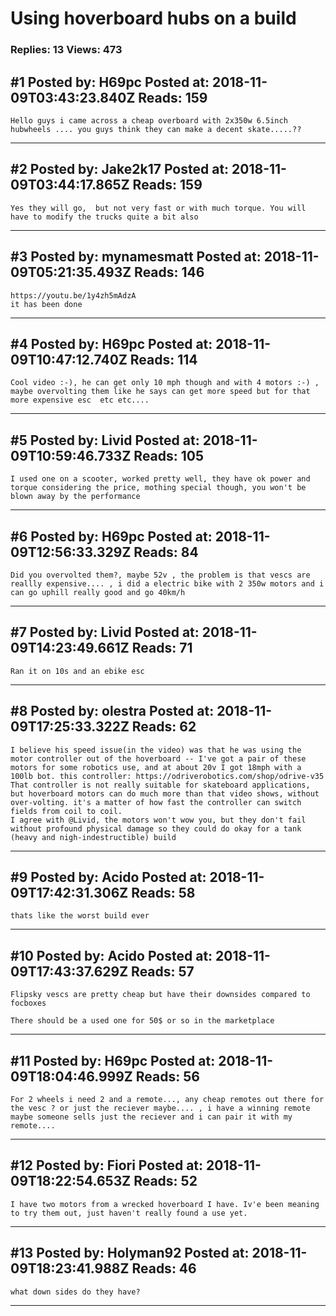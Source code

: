 # Using hoverboard hubs on a build

### Replies: 13 Views: 473

## \#1 Posted by: H69pc Posted at: 2018-11-09T03:43:23.840Z Reads: 159

```
Hello guys i came across a cheap overboard with 2x350w 6.5inch hubwheels .... you guys think they can make a decent skate.....??
```

---
## \#2 Posted by: Jake2k17 Posted at: 2018-11-09T03:44:17.865Z Reads: 159

```
Yes they will go,  but not very fast or with much torque. You will have to modify the trucks quite a bit also
```

---
## \#3 Posted by: mynamesmatt Posted at: 2018-11-09T05:21:35.493Z Reads: 146

```
https://youtu.be/1y4zh5mAdzA
it has been done
```

---
## \#4 Posted by: H69pc Posted at: 2018-11-09T10:47:12.740Z Reads: 114

```
Cool video :-), he can get only 10 mph though and with 4 motors :-) , maybe overvolting them like he says can get more speed but for that more expensive esc  etc etc....
```

---
## \#5 Posted by: Livid Posted at: 2018-11-09T10:59:46.733Z Reads: 105

```
I used one on a scooter, worked pretty well, they have ok power and torque considering the price, mothing special though, you won't be blown away by the performance
```

---
## \#6 Posted by: H69pc Posted at: 2018-11-09T12:56:33.329Z Reads: 84

```
Did you overvolted them?, maybe 52v , the problem is that vescs are reallly expensive.... , i did a electric bike with 2 350w motors and i can go uphill really good and go 40km/h
```

---
## \#7 Posted by: Livid Posted at: 2018-11-09T14:23:49.661Z Reads: 71

```
Ran it on 10s and an ebike esc
```

---
## \#8 Posted by: olestra Posted at: 2018-11-09T17:25:33.322Z Reads: 62

```
I believe his speed issue(in the video) was that he was using the motor controller out of the hoverboard -- I've got a pair of these motors for some robotics use, and at about 20v I got 18mph with a 100lb bot. this controller: https://odriverobotics.com/shop/odrive-v35
That controller is not really suitable for skateboard applications, but hoverboard motors can do much more than that video shows, without over-volting. it's a matter of how fast the controller can switch fields from coil to coil.
I agree with @Livid, the motors won't wow you, but they don't fail without profound physical damage so they could do okay for a tank (heavy and nigh-indestructible) build
```

---
## \#9 Posted by: Acido Posted at: 2018-11-09T17:42:31.306Z Reads: 58

```
thats like the worst build ever
```

---
## \#10 Posted by: Acido Posted at: 2018-11-09T17:43:37.629Z Reads: 57

```
Flipsky vescs are pretty cheap but have their downsides compared to focboxes

There should be a used one for 50$ or so in the marketplace
```

---
## \#11 Posted by: H69pc Posted at: 2018-11-09T18:04:46.999Z Reads: 56

```
For 2 wheels i need 2 and a remote..., any cheap remotes out there for the vesc ? or just the reciever maybe.... , i have a winning remote maybe someone sells just the reciever and i can pair it with my remote....
```

---
## \#12 Posted by: Fiori Posted at: 2018-11-09T18:22:54.653Z Reads: 52

```
I have two motors from a wrecked hoverboard I have. Iv'e been meaning to try them out, just haven't really found a use yet.
```

---
## \#13 Posted by: Holyman92 Posted at: 2018-11-09T18:23:41.988Z Reads: 46

```
what down sides do they have?
```

---
